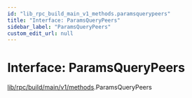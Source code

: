 ```yaml
---
id: "lib_rpc_build_main_v1_methods.paramsquerypeers"
title: "Interface: ParamsQueryPeers"
sidebar_label: "ParamsQueryPeers"
custom_edit_url: null
---
```


# Interface: ParamsQueryPeers

[lib/rpc/build/main/v1/methods](../modules/lib_rpc_build_main_v1_methods.md).ParamsQueryPeers
